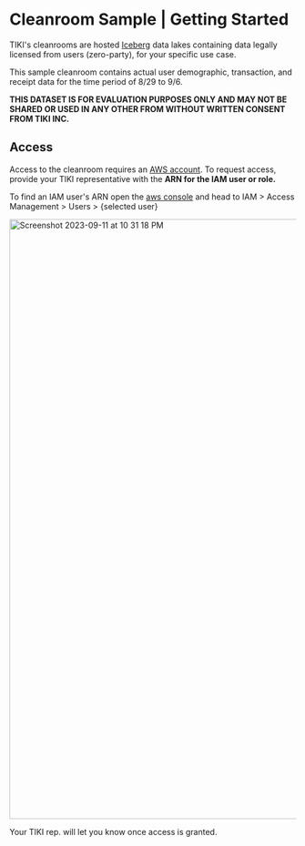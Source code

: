 # Cleanroom Sample | Getting Started

TIKI's cleanrooms are hosted [Iceberg](https://iceberg.apache.org) data lakes containing data legally licensed from users (zero-party), for your specific use case.

This sample cleanroom contains actual user demographic, transaction, and receipt data for the time period of 8/29 to 9/6.

**THIS DATASET IS FOR EVALUATION PURPOSES ONLY AND MAY NOT BE SHARED OR USED IN ANY OTHER FROM WITHOUT WRITTEN CONSENT FROM TIKI INC.**

## Access

Access to the cleanroom requires an [AWS account](https://aws.amazon.com). To request access, provide your TIKI representative with the **ARN for the IAM user or role.**

To find an IAM user's ARN open the [aws console](http://console.aws.amazon.com) and head to IAM > Access Management > Users > {selected user}

<img width="1054" alt="Screenshot 2023-09-11 at 10 31 18 PM" src="https://github.com/tiki/ocean/assets/3769672/1d968af7-3323-41e5-8fcf-44005f9b730c">

Your TIKI rep. will let you know once access is granted.





